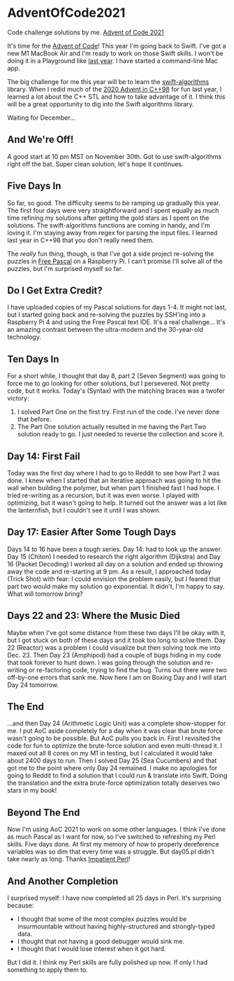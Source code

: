 # AdventOfCode2021
Code challenge solutions by me. [Advent of Code 2021](https://adventofcode.com/2021)

It's time for the [Advent of Code](https://adventofcode.com/2021)! This year I'm going back to Swift. I've got a new M1 MacBook Air and I'm ready to work on those Swift skills. I won't be doing it in a Playground like [last year](https://github.com/sbiickert/SwiftAdventOfCode2020). I have started a command-line Mac app.

The big challenge for me this year will be to learn the [swift-algorithms](https://github.com/apple/swift-algorithms) library. When I redid much of the [2020 Advent in C++98](https://github.com/sbiickert/AdventOfCode2020Classic) for fun last year, I learned a lot about the C++ STL and how to take advantage of it. I think this will be a great opportunity to dig into the Swift algorithms library.

Waiting for December...

## And We're Off!

A good start at 10 pm MST on November 30th. Got to use swift-algorithms right off the bat. Super clean solution, let's hope it continues.

## Five Days In

So far, so good. The difficulty seems to be ramping up gradually this year. The first four days were very straightforward and I spent equally as much time refining my solutions after getting the gold stars as I spent on the solutions. The swift-algorithms functions are coming in handy, and I'm loving it. I'm staying away from regex for parsing the input files. I learned last year in C++98 that you don't really need them.

The *really* fun thing, though, is that I've got a side project re-solving the puzzles in [Free Pascal](https://freepascal.org) on a Raspberry Pi. I can't promise I'll solve all of the puzzles, but I'm surprised myself so far.

## Do I Get Extra Credit?

I have uploaded copies of my Pascal solutions for days 1-4. It might not last, but I started going back and re-solving the puzzles by SSH'ing into a Raspberry Pi 4 and using the Free Pascal text IDE. It's a real challenge... It's an amazing contrast between the ultra-modern and the 30-year-old technology.

## Ten Days In

For a short while, I thought that day 8, part 2 (Seven Segment) was going to force me to go looking for other solutions, but I persevered. Not pretty code, but it works. Today's (Syntax) with the matching braces was a twofer victory:

1. I solved Part One on the first try. First run of the code. I've never done that before. <mic drop>
2. The Part One solution actually resulted in me having the Part Two solution ready to go. I just needed to reverse the collection and score it.
 
## Day 14: First Fail

Today was the first day where I had to go to Reddit to see how Part 2 was done. I knew when I started that an iterative approach was going to hit the wall when building the polymer, but when part 1 finished fast I had hope. I tried re-writing as a recursion, but it was even worse. I played with optimizing, but it wasn't going to help. It turned out the answer was a lot like the lanternfish, but I couldn't see it until I was shown.

## Day 17: Easier After Some Tough Days
 
Days 14 to 16 have been a tough series. Day 14: had to look up the answer. Day 15 (Chiton) I needed to research the right algorithm (Dijkstra) and Day 16 (Packet Decoding) I worked all day on a solution and ended up throwing away the code and re-starting at 9 pm. As a result, I approached today (Trick Shot) with fear: I could envision the problem easily, but I feared that part two would make my solution go exponential. It didn't, I'm happy to say. What will tomorrow bring?


## Days 22 and 23: Where the Music Died

Maybe when I've got some distance from these two days I'll be okay with it, but I got stuck on both of these days and it took too long to solve them. Day 22 (Reactor) was a problem I could visualize but then solving took me into Dec. 23. Then Day 23 (Amphipod) had a couple of bugs hiding in my code that took forever to hunt down. I was going through the solution and re-writing or re-factoring code, trying to find the bug. Turns out there were two off-by-one errors that sank me. Now here I am on Boxing Day and I will start Day 24 tomorrow.

## The End

...and then Day 24 (Arithmetic Logic Unit) was a complete show-stopper for me. I put AoC aside completely for a day when it was clear that brute force wasn't going to be possible. But AoC pulls you back in. First I revisited the code for fun to optimize the brute-force solution and even multi-thread it. I maxed out all 8 cores on my M1 in testing, but I calculated it would take about 2400 days to run. Then I solved Day 25 (Sea Cucumbers) and that got me to the point where only Day 24 remained. I make no apologies for going to Reddit to find a solution that I could run & translate into Swift. Doing the translation and the extra brute-force optimization totally deserves two stars in my book!

## Beyond The End
 
Now I'm using AoC 2021 to work on some other languages. I think I've done as much Pascal as I want for now, so I've switched to refreshing my Perl skills. Five days done. At first my memory of how to properly dereference variables was so dim that every time was a struggle. But day05.pl didn't take nearly as long. Thanks [Impatient Perl](https://www.perl.org/books/impatient-perl/)!

## And Another Completion

I surprised myself: I have now completed all 25 days in Perl. It's surprising because:

- I thought that some of the most complex puzzles would be insurmountable without having highly-structured and strongly-typed data.
- I thought that not having a good debugger would sink me.
- I thought that I would lose interest when it got hard.

But I did it. I think my Perl skills are fully polished up now. If only I had something to apply them to. 